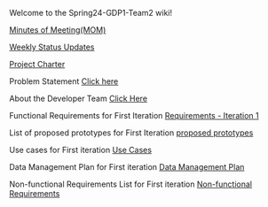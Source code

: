 Welcome to the Spring24-GDP1-Team2 wiki!

[Minutes of Meeting(MOM)](https://github.com/S562015/Spring24-GDP1-Team2/wiki/Minutes-of-Meeting(MOM))

[Weekly Status Updates](https://github.com/S562015/Spring24-GDP1-Team2/wiki/Weekly-Status-Updates)

[Project Charter](https://github.com/S562015/Spring24-GDP1-Team2/wiki/Project-Charter)

Problem Statement [Click here](https://github.com/S562015/Spring24-GDP1-Team2/wiki/Problem-Statement)

About the Developer Team [Click Here](https://github.com/S562015/Spring24-GDP1-Team2/wiki/About-the-Developers)

Functional Requirements for First Iteration [Requirements - Iteration 1](https://github.com/S562015/Spring24-GDP1-Team2/wiki/Functional-Requirements-(Iteration-1))

List of proposed prototypes for First Iteration [proposed prototypes](https://github.com/S562015/Spring24-GDP1-Team2/wiki/List-of-Proposed-Prototypes)

Use cases for First iteration [Use Cases](https://github.com/S562015/Spring24-GDP1-Team2/wiki/Use-Cases-(Iteration-1))

Data Management Plan for First iteration [Data Management Plan](https://github.com/S562015/Spring24-GDP1-Team2/wiki/Data-Management-Plan-(Iteration-1))

Non-functional Requirements List for First iteration [Non-functional Requirements](https://github.com/S562015/Spring24-GDP1-Team2/wiki/Non%E2%80%90functional-Requirements-List-(Iteration-1))